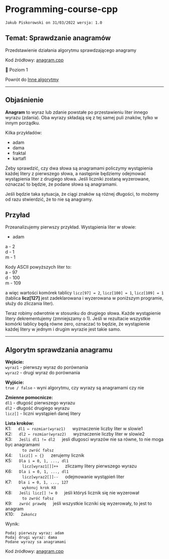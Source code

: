 # Programming-course-cpp

`Jakub Piskorowski on 31/03/2022 wersja: 1.0`

## Temat: Sprawdzanie anagramów

Przedstawienie działania algorytmu sprawdzającego anagramy

Kod źródłowy:
[anagram.cpp](anagram.cpp)

&#x1F4D2; Poziom 1

Powrót do [Inne algorytmy](/2-algorytmika/2-9-inne-algorytmy/README.md)

---

## Objaśnienie

**Anagram** to wyraz lub zdanie powstałe po przestawieniu liter innego wyrazu (zdania). Oba wyrazy składają się z tej samej puli znaków, tylko w innym porządku.

Kilka przykładów:

- adam
- dama
- fraktal
- kartafl

Żeby sprawdzić, czy dwa słowa są anagramami policzymy wystąpienia każdej litery z pierwszego słowa, a następnie będziemy odejmować wystąpienia liter z drugiego słowa. Jeśli liczniki zostaną wyzerowane, oznaczać to będzie, że podane słowa są anagramami.

Jeśli będzie taka sytuacja, że ciągi znaków są różnej długości, to możemy od razu stwierdzić, że to nie są anagramy.

## Przyład

Przeanalizujemy pierwszy przykład. Wystąpienia liter w słowie:

- adam

a - 2 \
d - 1 \
m - 1

Kody ASCII powyższych liter to: \
a - 97 \
d - 100 \
m - 109

a więc wartości komórek tablicy `licz[97] = 2`, `licz[100] = 1`, `licz[109] = 1` (tablica **licz[127]** jest zadeklarowana i wyzerowana w poniższym programie, służy do zliczania liter).

Teraz robimy odwrotnie w stosunku do drugiego słowa. Każde wystąpienie litery dekrementujemy (zmniejszamy o 1). Jeśli w rezultacie wszystkie komórki tablicy będą równe zero, oznaczać to będzie, że wystąpienie każdej litery w jednym i drugim wyrazie jest takie samo.

---

## Algorytm sprawdzania anagramu

**Wejście:** \
`wyraz1` - pierwszy wyraz do porównania \
`wyraz2` - drugi wyraz do porównania

**Wyjście:** \
`true / false` - wyni algorytmu, czy wyrazy są anagramami czy nie

**Zmienne pomocnicze:** \
`dl1` - długość pierwszego wyrazu \
`dl2` - długość drugiego wyrazu \
`licz[]` - liczni wystąpień danej litery

**Lista kroków:**\
K1: &emsp; `dl1 ← rozmiar(wyraz1)` &emsp; wyznaczenie liczby liter w slowie1 \
K2: &emsp; `dl2 ← rozmiar(wyraz2)` &emsp; wyznaczenie liczby liter w slowie2 \
K3: &emsp; `Jeśli dl1 != dl2` &emsp; jesli dlugosci wyrazów nie sa równe, to nie moga byc anagramami \
&emsp; &emsp; &emsp; `to zwróć fałsz` \
K4: &emsp; `licz[] ← {}` &emsp; zerujemy licznik \
K5: &emsp; `Dla i = 0, 1, ..., dl1` \
&emsp; &emsp; &emsp; `licz[wyraz1[]]++` &emsp; zliczamy litery pierwszego wyrazu \
K6: &emsp; `Dla i = 0, 1, ..., dl1` \
&emsp; &emsp; &emsp; `licz[wyraz2[]]--` &emsp; odejmowanie wystąpień liter \
K7: &emsp; `Dla i = 0, 1, ..., 127` \
&emsp; &emsp; &emsp; `wykonuj krok K8` \
K8: &emsp; `Jeśli licz[] != 0` &emsp; jeśli któryś licznik się nie wyzerował \
&emsp; &emsp; &emsp; `to zwróć fałsz` \
K9: &emsp; `zwróć prawdę` &emsp; jeśli wszystkie liczniki się wyzerowały, to jest to anagram \
K10: &emsp; `Zakończ`

Wynik:

```text
Podaj pierwszy wyraz: adam
Podaj drugi wyraz: dama
Podane wyrazy sa anagramami
```

Kod źródłowy: [anagram.cpp](anagram.cpp)

<!-- Źródło: [algorytm.edu.pl](http://www.algorytm.edu.pl/algorytmy-maturalne/anagramy.html) -->